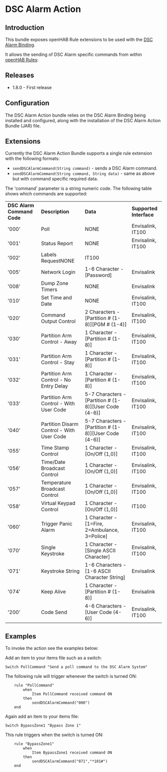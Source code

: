 # DSC Alarm Action

## Introduction

This bundle exposes openHAB Rule extensions to be used with the [DSC Alarm Binding](https://github.com/openhab/openhab/wiki/DSC-Alarm-Binding).

It allows the sending of DSC Alarm specific commands from within [openHAB Rules](https://github.com/openhab/openhab/wiki/Rules):

## Releases

* 1.8.0 - First release

## Configuration

The DSC Alarm Action bundle relies on the DSC Alarm Binding being installed and configured, along with the installation of the DSC Alarm Action Bundle (JAR) file.

## Extensions

Currently the DSC Alarm Action Bundle supports a single rule extension with the following formats:

* `sendDSCAlarmCommand(String command)` - sends a DSC Alarm command.
* `sendDSCAlarmCommand(String command, String data)` - same as above but with command specific required data.

The 'command' parameter is a string numeric code.  The following table shows which commands are supported:

<table>
	<tr><td><b>DSC Alarm Command Code</b></td><td><b>Description</b></td><td><b>Data</b></td><td><b>Supported Interface</b></td></tr>
	<tr><td>'000'</td><td>Poll</td><td>NONE</td><td>Envisalink, IT100</td></tr>
	<tr><td>'001'</td><td>Status Report</td><td>NONE</td><td>Envisalink, IT100</td></tr>
	<tr><td>'002'</td><td>Labels Request</td<td>NONE</td><td>IT100</td></tr>
	<tr><td>'005'</td><td>Network Login</td><td>1-6 Character - [Password]</td><td>Envisalink</td></tr>
	<tr><td>'008'</td><td>Dump Zone Timers</td><td>NONE</td><td>Envisalink</td></tr>
	<tr><td>'010'</td><td>Set Time and Date</td><td>NONE</td><td>Envisalink, IT100</td></tr>
	<tr><td>'020'</td><td>Command Output Control</td><td>2 Characters - [Partition # (1-8)][PGM # (1-4)]</td><td>Envisalink, IT100</td></tr>
	<tr><td>'030'</td><td>Partition Arm Control - Away</td><td>1 Character - [Partition # (1-8)]</td><td>Envisalink, IT100</td></tr>
	<tr><td>'031'</td><td>Partition Arm Control - Stay</td><td>1 Character - [Partition # (1-8)]</td><td>Envisalink, IT100</td></tr>
	<tr><td>'032'</td><td>Partition Arm Control - No Entry Delay</td><td>1 Character - [Partition # (1-8)]</td><td>Envisalink, IT100</td></tr>
	<tr><td>'033'</td><td>Partition Arm Control - With User Code</td><td>5-7 Characters - [Partition # (1-8)][User Code (4-6)]</td><td>Envisalink, IT100</td></tr>
	<tr><td>'040'</td><td>Partition Disarm Control - With User Code</td><td>5-7 Characters - [Partition # (1-8)][User Code (4-6)]</td><td>Envisalink, IT100</td></tr>
	<tr><td>'055'</td><td>Time Stamp Control</td><td>1 Character - [On/Off (1,0)]</td><td>Envisalink, IT100</td></tr>
	<tr><td>'056'</td><td>Time/Date Broadcast Control</td><td>1 Character - [On/Off (1,0)]</td><td>Envisalink, IT100</td></tr>
	<tr><td>'057'</td><td>Temperature Broadcast Control</td><td>1 Character - [On/Off (1,0)]</td><td>Envisalink, IT100</td></tr>
	<tr><td>'058'</td><td>Virtual Keypad Control</td><td>1 Character - [On/Off (1,0)]</td><td>IT100</td></tr>
	<tr><td>'060'</td><td>Trigger Panic Alarm</td><td>1 Character - [1=Fire, 2=Ambulance, 3=Police]</td><td>Envisalink, IT100</td></tr>
	<tr><td>'070'</td><td>Single Keystroke</td><td>1 Character - [Single ASCII Character]</td><td>Envisalink, IT100</td></tr>
	<tr><td>'071'</td><td>Keystroke String</td><td>1-6 Characters - [1-6 ASCII Character String]</td><td>Envisalink</td></tr>
	<tr><td>'074'</td><td>Keep Alive</td><td>1 Character - [Partition # (1-8)]</td><td>Envisalink</td></tr>
	<tr><td>'200'</td><td>Code Send</td><td>4-6 Characters - [User Code (4-6)]</td><td>Envisalink, IT100</td></tr>
</table>

## Examples

To invoke the action see the examples below:

Add an item to your items file such as a switch:

```
Switch PollCommand "Send a poll command to the DSC Alarm System"
```

The following rule will trigger whenever the switch is turned ON:

```
    rule "PollCommand"
        when 
            Item PollCommand received command ON
        then
            sendDSCAlarmCommand("000")
    end
```

Again add an item to your items file:

```
Switch BypassZone1 "Bypass Zone 1"
```

This rule triggers when the switch is turned ON:

```
    rule "BypassZone1"
        when 
            Item BypassZone1 received command ON
        then
            sendDSCAlarmCommand("071","*101#")
    end
```
